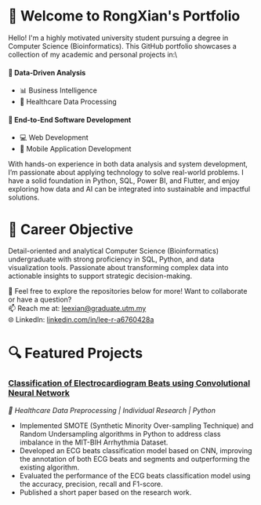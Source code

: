 # 👋 Welcome to RongXian's Portfolio
Hello! I'm a highly motivated university student pursuing a degree in Computer Science (Bioinformatics). This GitHub portfolio showcases a collection of my academic and personal projects in:\
#### 🧠 Data-Driven Analysis
- 📊 Business Intelligence
- 🏥 Healthcare Data Processing
#### 📲 End-to-End Software Development
- 💻 Web Development
- 📱 Mobile Application Development

With hands-on experience in both data analysis and system development, I’m passionate about applying technology to solve real-world problems. I have a solid foundation in Python, SQL, Power BI, and Flutter, and enjoy exploring how data and AI can be integrated into sustainable and impactful solutions.

# 🎯 Career Objective
Detail-oriented and analytical Computer Science (Bioinformatics) undergraduate with strong proficiency in SQL, Python, and data visualization tools. Passionate about transforming complex data into actionable insights to support strategic decision-making. 

📌 Feel free to explore the repositories below for more!
Want to collaborate or have a question? \
📫 Reach me at: leexian@graduate.utm.my\
🌐 LinkedIn: [linkedin.com/in/lee-r-a6760428a](https://www.linkedin.com/in/lee-r-a6760428a/)

# 🔍 Featured Projects
### [Classification of Electrocardiogram Beats using Convolutional Neural Network](https://github.com/rongxian14/1D_CNN_ECG_Beat_Classification) 
*🏥 Healthcare Data Preprocessing | Individual Research | Python*
- Implemented SMOTE (Synthetic Minority Over-sampling Technique) and Random Undersampling algorithms in Python to address class imbalance in the MIT-BIH Arrhythmia Dataset.
- Developed an ECG beats classification model based on CNN, improving the annotation of both ECG beats and segments and outperforming the existing algorithm.
- Evaluated the performance of the ECG beats classification model using the accuracy, precision, recall and F1-score.
- Published a short paper based on the research work.
